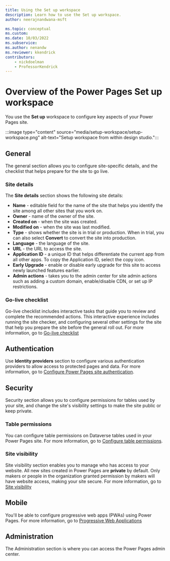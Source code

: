 ```yaml
---
title: Using the Set up workspace
description: Learn how to use the Set up workspace.
author: neerajnandwana-msft

ms.topic: conceptual
ms.custom: 
ms.date: 10/03/2022
ms.subservice:
ms.author: nenandw
ms.reviewer: kkendrick
contributors:
    - nickdoelman
    - ProfessorKendrick
---
```


# Overview of the Power Pages Set up workspace

You use the **Set up** workspace to configure key aspects of your Power Pages site.

:::image type="content" source="media/setup-workspace/setup-workspace.png" alt-text="Setup workspace from within design studio.":::

## General

The general section allows you to configure site-specific details, and the checklist that helps prepare for the site to go live.

### Site details

The **Site details** section shows the following site details:

- **Name** - editable field for the name of the site that helps you identify the site among all other sites that you work on.
- **Owner** - name of the owner of the site.
- **Created on** - when the site was created.
- **Modified on** - when the site was last modified.
- **Type** - shows whether the site is in trial or production. When in trial, you can also select **Convert** to convert the site into production.
- **Language** - the language of the site.
- **URL** - the URL to access the site.
- **Application ID** - a unique ID that helps differentiate the current app from all other apps. To copy the Application ID, select the copy icon.
- **Early Upgrade** - enable or disable early upgrade for this site to access newly launched features earlier.
- **Admin actions** - takes you to the admin center for site admin actions such as adding a custom domain, enable/disable CDN, or set up IP restrictions.

### Go-live checklist

Go-live checklist includes interactive tasks that guide you to review and complete the recommended actions. This interactive experience includes running the site checker, and configuring several other settings for the site that help you prepare the site before the general roll out. For more information, go to [Go-live checklist](../go-live/checklist.md)

## Authentication

Use **Identity providers** section to configure various authentication providers to allow access to protected pages and data. For more information, go to [Configure Power Pages site authentication](../security/authentication/configure-site.md).

## Security

Security section allows you to configure permissions for tables used by your site, and change the site's visibility settings to make the site public or keep private.

### Table permissions

You can configure table permissions on Dataverse tables used in your Power Pages site. For more information, go to [Configure table permissions](../security/table-permissions.md).

### Site visibility

Site visibility section enables you to manage who has access to your website. All new sites created in Power Pages are **private** by default. Only makers or people in the organization granted permission by makers will have website access, making your site secure. For more information, go to [Site visibility](../security/site-visibility.md)

## Mobile

You'll be able to configure progressive web apps (PWAs) using Power Pages. For more information, go to [Progressive Web Applications](progressive-web-apps.md)

## Administration

The Administration section is where you can access the Power Pages admin center.

